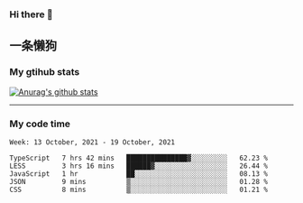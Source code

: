 ### Hi there 👋

## 一条懒狗
<!--
**kiss-me-quickly/kiss-me-quickly** is a ✨ _special_ ✨ repository because its `README.md` (this file) appears on your GitHub profile.

Here are some ideas to get you started:

- 🔭 I’m currently working on ...
- 🌱 I’m currently learning ...
- 👯 I’m looking to collaborate on ...
- 🤔 I’m looking for help with ...
- 💬 Ask me about ...
- 📫 How to reach me: ...
- 😄 Pronouns: ...
- ⚡ Fun fact: ...
-->


### My gtihub stats

[![Anurag's github stats](https://github-readme-stats.vercel.app/api?username=kiss-me-quickly)](https://github.com/anuraghazra/github-readme-stats)

***

### My code time

<!--START_SECTION:waka-->
```text
Week: 13 October, 2021 - 19 October, 2021

TypeScript   7 hrs 42 mins   ███████████████▓░░░░░░░░░   62.23 % 
LESS         3 hrs 16 mins   ██████▓░░░░░░░░░░░░░░░░░░   26.44 % 
JavaScript   1 hr            ██░░░░░░░░░░░░░░░░░░░░░░░   08.13 % 
JSON         9 mins          ▒░░░░░░░░░░░░░░░░░░░░░░░░   01.28 % 
CSS          8 mins          ▒░░░░░░░░░░░░░░░░░░░░░░░░   01.21 % 
```
<!--END_SECTION:waka-->
